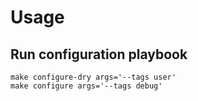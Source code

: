 # Usage
## Run configuration playbook
```
make configure-dry args='--tags user'
make configure args='--tags debug'
```
